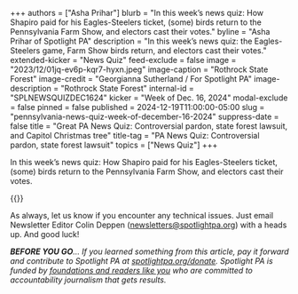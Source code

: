 +++
authors = ["Asha Prihar"]
blurb = "In this week’s news quiz: How Shapiro paid for his Eagles-Steelers ticket, (some) birds return to the Pennsylvania Farm Show, and electors cast their votes."
byline = "Asha Prihar of Spotlight PA"
description = "In this week’s news quiz: the Eagles-Steelers game, Farm Show birds return, and electors cast their votes."
extended-kicker = "News Quiz"
feed-exclude = false
image = "2023/12/01jq-ev6p-kqr7-hyxn.jpeg"
image-caption = "Rothrock State Forest"
image-credit = "Georgianna Sutherland / For Spotlight PA"
image-description = "Rothrock State Forest"
internal-id = "SPLNEWSQUIZDEC1624"
kicker = "Week of Dec. 16, 2024"
modal-exclude = false
pinned = false
published = 2024-12-19T11:00:00-05:00
slug = "pennsylvania-news-quiz-week-of-december-16-2024"
suppress-date = false
title = "Great PA News Quiz: Controversial pardon, state forest lawsuit, and Capitol Christmas tree"
title-tag = "PA News Quiz: Controversial pardon, state forest lawsuit"
topics = ["News Quiz"]
+++

In this week’s news quiz: How Shapiro paid for his Eagles-Steelers ticket, (some) birds return to the Pennsylvania Farm Show, and electors cast their votes.

{{<typeform id="01JFDM8010DC7NHM13AZ2CP0B3" >}}

As always, let us know if you encounter any technical issues. Just email Newsletter Editor Colin Deppen (newsletters@spotlightpa.org) with a heads up. And good luck!

<strong><em>BEFORE YOU GO</em></strong><em>… If you learned something from this article, pay it forward and contribute to Spotlight PA at </em><a href="http://spotlightpa.org/donate"><em>spotlightpa.org/donate</em></a><em>. Spotlight PA is funded by </em><a href="https://www.spotlightpa.org/support"><em>foundations and readers like you</em></a><em> who are committed to accountability journalism that gets results.</em>

